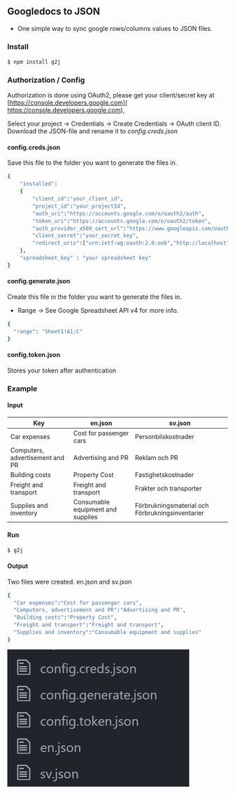 ## Googledocs to JSON
- One simple way to sync google rows/columns values to JSON files.

### Install
```bash
$ npm install g2j
```

### Authorization / Config

Authorization is done using OAuth2, please get your client/secret key at [https://console.developers.google.com]( https://console.developers.google.com),

Select your project -> Credentials  -> Create Credentials -> OAuth client ID.
Download the JSON-file and rename it to *config.creds.json*

#### config.creds.json

Save this file to the folder you want to generate the files in.

```bash
{
    "installed":
    {
        "client_id":"your_client_id",
        "project_id":"your_projectId",
        "auth_uri":"https://accounts.google.com/o/oauth2/auth",
        "token_uri":"https://accounts.google.com/o/oauth2/token",
        "auth_provider_x509_cert_url":"https://www.googleapis.com/oauth2/v1/certs",
        "client_secret":"your_secret_key",
        "redirect_uris":["urn:ietf:wg:oauth:2.0:oob","http://localhost"]
    },
    "spreadsheet_key" : "your spreadsheet key"
}
```

#### config.generate.json

Create this file in the folder you want to generate the files in.

- Range -> See Google Spreadsheet API v4 for more info.
```bash
{
  "range": "Sheet1!A1:C"
}
```

#### config.token.json
Stores your token after authentication

### Example

#### Input

| Key                             | en.json                           | sv.json                                          |
|---------------------------------|-----------------------------------|--------------------------------------------------|
| Car expenses                    | Cost for passenger cars           | Personbilskostnader                              |
| Computers, advertisement and PR | Advertising and PR                | Reklam och PR                                    |
| Building costs                  | Property Cost                     | Fastighetskostnader                              |
| Freight and transport           | Freight and transport             | Frakter och transporter                          |
| Supplies and inventory          | Consumable equipment and supplies | Förbrukningsmaterial och Förbrukningsinventarier |

#### Run
```
$ g2j
```

#### Output

Two files were created.
en.json and sv.json

```bash
{
  "Car expenses":"Cost for passenger cars",
  "Computers, advertisement and PR":"Advertising and PR",
  "Building costs":"Property Cost",
  "Freight and transport":"Freight and transport",
  "Supplies and inventory":"Consumable equipment and supplies"
}
```

![alt tag](output.PNG)
